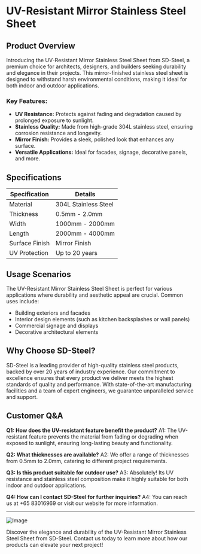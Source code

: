 # UV-Resistant Mirror Stainless Steel Sheet

## Product Overview

Introducing the UV-Resistant Mirror Stainless Steel Sheet from SD-Steel, a premium choice for architects, designers, and builders seeking durability and elegance in their projects. This mirror-finished stainless steel sheet is designed to withstand harsh environmental conditions, making it ideal for both indoor and outdoor applications.

### Key Features:
- **UV Resistance:** Protects against fading and degradation caused by prolonged exposure to sunlight.
- **Stainless Quality:** Made from high-grade 304L stainless steel, ensuring corrosion resistance and longevity.
- **Mirror Finish:** Provides a sleek, polished look that enhances any surface.
- **Versatile Applications:** Ideal for facades, signage, decorative panels, and more.

## Specifications

| Specification | Details |
|---------------|---------|
| Material      | 304L Stainless Steel |
| Thickness     | 0.5mm - 2.0mm |
| Width         | 1000mm - 2000mm |
| Length        | 2000mm - 4000mm |
| Surface Finish| Mirror Finish |
| UV Protection | Up to 20 years |

## Usage Scenarios

The UV-Resistant Mirror Stainless Steel Sheet is perfect for various applications where durability and aesthetic appeal are crucial. Common uses include:

- Building exteriors and facades
- Interior design elements (such as kitchen backsplashes or wall panels)
- Commercial signage and displays
- Decorative architectural elements

## Why Choose SD-Steel?

SD-Steel is a leading provider of high-quality stainless steel products, backed by over 20 years of industry experience. Our commitment to excellence ensures that every product we deliver meets the highest standards of quality and performance. With state-of-the-art manufacturing facilities and a team of expert engineers, we guarantee unparalleled service and support.

## Customer Q&A

**Q1: How does the UV-resistant feature benefit the product?**
A1: The UV-resistant feature prevents the material from fading or degrading when exposed to sunlight, ensuring long-lasting beauty and functionality.

**Q2: What thicknesses are available?**
A2: We offer a range of thicknesses from 0.5mm to 2.0mm, catering to different project requirements.

**Q3: Is this product suitable for outdoor use?**
A3: Absolutely! Its UV resistance and stainless steel composition make it highly suitable for both indoor and outdoor applications.

**Q4: How can I contact SD-Steel for further inquiries?**
A4: You can reach us at +65 83016969 or visit our website for more information.

---

![Image](https://github.com/user-attachments/assets/2567258e-e124-4816-932d-1809bd27ef0b)

Discover the elegance and durability of the UV-Resistant Mirror Stainless Steel Sheet from SD-Steel. Contact us today to learn more about how our products can elevate your next project!